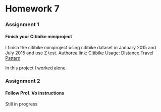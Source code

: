 # Homework 7

### Assignment 1
#### Finish your Citibike miniproject
I finish the citibike miniproject using citibike dataset in January 2015 and July 2015 and use Z test.
[Authorea link: Citibike Usage: Distance Travel Pattern](https://www.authorea.com/211227/i-POaMiuMUHbz6j9n4yd8g)

In this project I worked alone.

### Assignment 2
#### Follow Prof. Vo instructions
Still in progress
